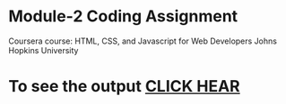 

# Module-2 Coding Assignment

Coursera course: HTML, CSS, and Javascript for Web Developers
Johns Hopkins University

# To see the output [CLICK HEAR](https://rohannaroni.github.io/Coursera-Assignment/module-2/index.html)


